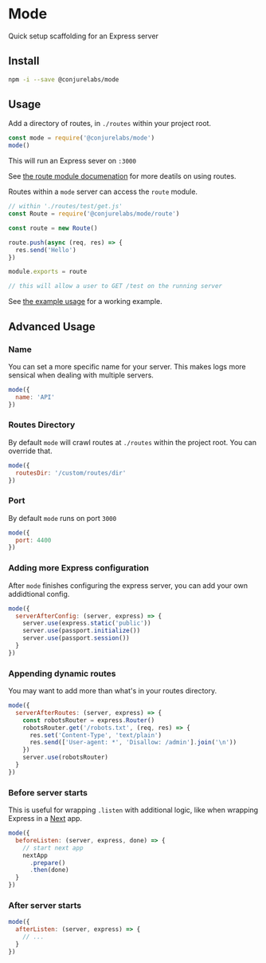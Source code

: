 # Mode

Quick setup scaffolding for an Express server

## Install

```sh
npm -i --save @conjurelabs/mode
```

## Usage

Add a directory of routes, in `./routes` within your project root.

```js
const mode = require('@conjurelabs/mode')
mode()
```

This will run an Express sever on `:3000`

See [the route module documenation](https://github.com/ConjureLabs/route#readme) for more deatils on using routes.

Routes within a `mode` server can access the `route` module.

```js
// within './routes/test/get.js'
const Route = require('@conjurelabs/mode/route')

const route = new Route()

route.push(async (req, res) => {
  res.send('Hello')
})

module.exports = route

// this will allow a user to GET /test on the running server
```

See [the example usage](https://github.com/ConjureLabs/mode/tree/master/example) for a working example.

## Advanced Usage

### Name

You can set a more specific name for your server. This makes logs more sensical when dealing with multiple servers.

```js
mode({
  name: 'API'
})
```

### Routes Directory

By default `mode` will crawl routes at `./routes` within the project root. You can override that.

```js
mode({
  routesDir: '/custom/routes/dir'
})
```

### Port

By default `mode` runs on port `3000`

```js
mode({
  port: 4400
})
```

### Adding more Express configuration

After `mode` finishes configuring the express server, you can add your own addidtional config.

```js
mode({
  serverAfterConfig: (server, express) => {
    server.use(express.static('public'))
    server.use(passport.initialize())
    server.use(passport.session())
  }
})
```

### Appending dynamic routes

You may want to add more than what's in your routes directory.

```js
mode({
  serverAfterRoutes: (server, express) => {
    const robotsRouter = express.Router()
    robotsRouter.get('/robots.txt', (req, res) => {
      res.set('Content-Type', 'text/plain')
      res.send(['User-agent: *', 'Disallow: /admin'].join('\n'))
    })
    server.use(robotsRouter)
  }
})
```

### Before server starts

This is useful for wrapping `.listen` with additional logic, like when wrapping Express in a [Next](https://github.com/zeit/next.js#readme) app.

```js
mode({
  beforeListen: (server, express, done) => {
    // start next app
    nextApp
      .prepare()
      .then(done)
  }
})
```

### After server starts

```js
mode({
  afterListen: (server, express) => {
    // ...
  }
})
```

